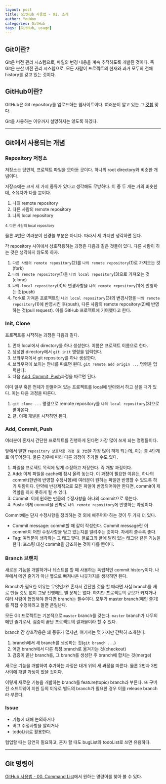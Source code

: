 ```yaml
---
layout: post
title: GitHub 사용법 - 01. 소개
author: YouWon
categories: GitHub
tags: [GitHub, usage]
---
```


## Git이란?

Git은 버전 관리 시스템으로, 파일의 변경 내용을 계속 추적하도록 개발된 것이다.
즉 Git은 분산 버전 관리 시스템으로, 모든 사람이 프로젝트의 현재와 과거 모두의 전체 history를 갖고 있는 것이다.

## GitHub이란?

GitHub은 Git repository를 업로드하는 웹사이트이다. 여러분이 알고 있는 그 [깃헙](https://github.com) 맞다.

Git을 사용하는 이유까지 설명하지는 않도록 하겠다.

---

## Git에서 사용되는 개념

### Repository 저장소

저장소는 당연히, 프로젝트 파일을 모아둔 곳이다. 하나의 root directory와 비슷한 개념이다.

저장소에는 크게 세 가지 종류가 있다고 생각해도 무방하다. 이 중 두 개는 거의 비슷한데, 소유자가 다를 뿐이다.

1. 나의 remote repository
2. 다른 사람의 remote repository
3. 나의 local repository

<small>4. 다른 사람의 local repository</small>

물론 4번은 여러분이 신경쓸 부분은 아니다. 따라서 세 가지만 생각하면 된다.

각 repository 사이에서 상호작용하는 과정은 다음과 같은 것들이 있다. 다른 사람이 하는 것은 생각하지 않도록 하자.

1. `다른 사람의 remote repository`(2)를 `나의 remote repository`(1)로 가져오는 것(fork)
2. `나의 remote repository`(1)을 `나의 local repository`(3)으로 가져오는 것(clone)
3. `나의 local repository`(3)의 변경사항을 `나의 remote repository`(1)에 반영하는 것(push)
4. Fork로 가져온 프로젝트인 `나의 local repository`(3)의 변경사항을 `나의 remote repository`(1)에 반영시킨 후(push),
   다른 사람의 remote repository(2)에 반영하는 것(pull request). 이를 GitHub 프로젝트에 기여했다고 한다.

### Init, Clone

프로젝트를 시작하는 과정은 다음과 같다.

1. 먼저 local에서 directory를 하나 생성한다. 이름은 프로젝트 이름으로 한다.
2. 생성한 directory에서 `git init` 명령을 입력한다.
3. 브라우저에서 git repository를 하나 생성한다.
4. 브라우저에 보이는 안내를 따르면 된다. `git remote add origin ...` 명령을 입력한다.
5. 다음 [Add, Commit, Push](###Add-Commit-Push)과정을 따르면 된다.

이미 일부 혹은 전체가 만들어져 있는 프로젝트를 local에 받아와서 하고 싶을 때가 있다. 이는 다음 과정을 따른다.

1. `git clone ...` 명령으로 remote repository를 `나의 local repository`(3)으로 받아온다.
2. 끝. 이제 개발을 시작하면 된다.

### Add, Commit, Push

여러분이 혼자서 간단한 프로젝트를 진행하게 된다면 가장 많이 쓰게 되는 명령들이다.

앞에서 말한 `repository 상호작용 과정 중 3번`을 가장 많이 하게 되는데, 이는 총 4단계로 이루어진다. 물론 경우에 따라 다른 과정이 추가될 수도 있다.

1. 파일을 프로젝트 목적에 맞게 수정하고 저장한다. 즉 개발 과정이다.
2. Add: 이제 파일을 cache에 잠시 올려 놓는다.
   이 과정이 필요한 이유는, 하나의 commit(한번에 반영할 수정사항)에 여러분이 원하는 파일만 반영할 수 있도록 하기 위함이다.
   만약에 반강제적으로 모든 파일이 반영되어야만 한다면, commit이 제 역할을 하지 못하게 될 수 있다.
3. Commit: 이제 원하는 만큼의 수정사항을 하나의 commit으로 묶는다.
4. Push: 이제 commit을 진짜로 `나의 remote repository`에 반영하는 과정이다.

Commit에는 단지 수정사항을 정리하는 것 외에 해주어야 하는 것이 두 가지 더 있다.

- Commit message: commit할 때 같이 작성한다.
  Commit message란 이 commit이 어떤 수정사항을 담고 있는지를 알려주는 것이다. 자세히 쓸수록 좋다.
- Tag: 여러분이 생각하는 그 태그 맞다. 블로그의 글에 달려 있는 태그랑 같은 기능을 한다. 포스팅 대신 commit을 참조하는 것이 다를 뿐이다.

### Branch 브랜치

새로운 기능을 개발하거나 테스트를 할 때 사용하는 독립적인 commit history이다. 나무에서 메인 줄기가 아닌 옆으로 빠져나온 나뭇가지를 생각하면 된다.

Branch가 필요한 이유는 무엇인가? 혼자서 간단한 것을 할 때라면 사실 branch를 새로 만들 것도 없이 그냥 진행해도 별 문제는 없다.
하지만 프로젝트의 규모가 커지거나 여러 사람이 협업해야 한다면 branch는 필수이다. 모두가 master branch(메인 줄기)를 직접 수정하려고 들면 큰일난다.

모든 Git 프로젝트는 기본적으로 `master` branch를 갖는다. `master` branch가 나무의 메인 줄기로서, 검증이 끝난 프로젝트의 결과물이라 할 수 있다.

branch 간 상호작용은 꽤 종류가 많지만, 여기서는 몇 가지만 간략히 소개한다.

1. branch에서 새 branch를 생성하는 것(`git branch ...`)
2. 어떤 branch에서 다른 특정 branch로 옮겨가는 것(checkout)
3. 검증이 끝난 branch를, 그 branch를 생성한 주 branch에 합치는 것(merge)

새로운 기능을 개발하여 추가하는 과정은 대개 위의 세 과정을 따른다. 물론 2번과 3번 사이에 개발 과정이 있을 것이다.

이렇게 새로운 기능을 개발하는 branch를 feature(topic) branch라 부른다.
또 구버전 소프트웨어 지원 등의 이유로 별도의 branch가 필요한 경우 이를 release branch라 부른다.

### Issue

- 기능에 대해 논의하거나
- 버그 수정사항을 알리거나
- todoList로 활용한다.

협업할 때는 당연히 필요하고, 혼자 할 때도 bugList와 todoList로 쓰면 유용하다.


---

## Git 명령어

[GitHub 사용법 - 00. Command List](https://greeksharifa.github.io/github/2018/06/29/github-usage-00-command-list/)에서 원하는 명령어를 찾아 볼 수 있다.
